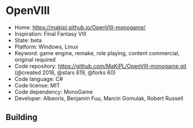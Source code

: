 # OpenVIII

- Home: https://makipl.github.io/OpenVIII-monogame/
- Inspiration: Final Fantasy VIII
- State: beta
- Platform: Windows, Linux
- Keyword: game engine, remake, role playing, content commercial, original required
- Code repository: https://github.com/MaKiPL/OpenVIII-monogame.git (@created 2018, @stars 619, @forks 60)
- Code language: C#
- Code license: MIT
- Code dependency: MonoGame
- Developer: Albeoris, Benjamin Fuu, Marcin Gomulak, Robert Russell

## Building
